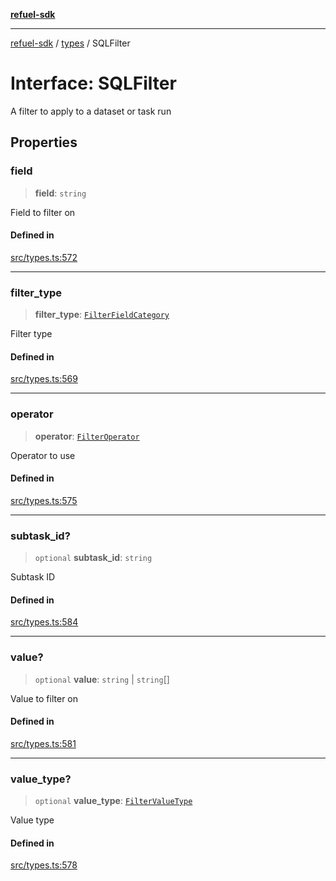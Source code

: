[**refuel-sdk**](../../README.md)

***

[refuel-sdk](../../modules.md) / [types](../README.md) / SQLFilter

# Interface: SQLFilter

A filter to apply to a dataset or task run

## Properties

### field

> **field**: `string`

Field to filter on

#### Defined in

[src/types.ts:572](https://github.com/refuel-ai/refuel-sdk/blob/ce96b857bf5c9f1c73e98ea4629535109c473935/src/types.ts#L572)

***

### filter\_type

> **filter\_type**: [`FilterFieldCategory`](../enumerations/FilterFieldCategory.md)

Filter type

#### Defined in

[src/types.ts:569](https://github.com/refuel-ai/refuel-sdk/blob/ce96b857bf5c9f1c73e98ea4629535109c473935/src/types.ts#L569)

***

### operator

> **operator**: [`FilterOperator`](../enumerations/FilterOperator.md)

Operator to use

#### Defined in

[src/types.ts:575](https://github.com/refuel-ai/refuel-sdk/blob/ce96b857bf5c9f1c73e98ea4629535109c473935/src/types.ts#L575)

***

### subtask\_id?

> `optional` **subtask\_id**: `string`

Subtask ID

#### Defined in

[src/types.ts:584](https://github.com/refuel-ai/refuel-sdk/blob/ce96b857bf5c9f1c73e98ea4629535109c473935/src/types.ts#L584)

***

### value?

> `optional` **value**: `string` \| `string`[]

Value to filter on

#### Defined in

[src/types.ts:581](https://github.com/refuel-ai/refuel-sdk/blob/ce96b857bf5c9f1c73e98ea4629535109c473935/src/types.ts#L581)

***

### value\_type?

> `optional` **value\_type**: [`FilterValueType`](../type-aliases/FilterValueType.md)

Value type

#### Defined in

[src/types.ts:578](https://github.com/refuel-ai/refuel-sdk/blob/ce96b857bf5c9f1c73e98ea4629535109c473935/src/types.ts#L578)
